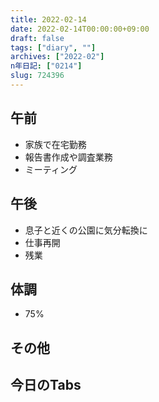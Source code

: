 ```yaml
---
title: 2022-02-14
date: 2022-02-14T00:00:00+09:00
draft: false
tags: ["diary", ""]
archives: ["2022-02"]
n年日記: ["0214"]
slug: 724396
---
```

## 午前
- 家族で在宅勤務
- 報告書作成や調査業務
- ミーティング
## 午後
- 息子と近くの公園に気分転換に
- 仕事再開
- 残業
## 体調
- 75%
## その他
## 今日のTabs